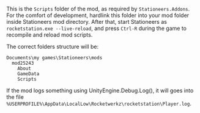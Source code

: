 This is the `Scripts` folder of the mod, as required by `Stationeers.Addons`.
For the comfort of development, hardlink this folder into your mod folder inside Stationeers mod directory.
After that, start Stationeers as `rocketstation.exe --live-reload`, and press `Ctrl-R` during the game
to recompile and reload mod scripts.

The correct folders structure will be:
```
Documents\my games\Stationeers\mods
  mod25243
    About
    GameData
    Scripts
```

If the mod logs something using UnityEngine.Debug.Log(), it will goes into the file
`%USERPROFILE%\AppData\LocalLow\Rocketwerkz\rocketstation\Player.log`.
